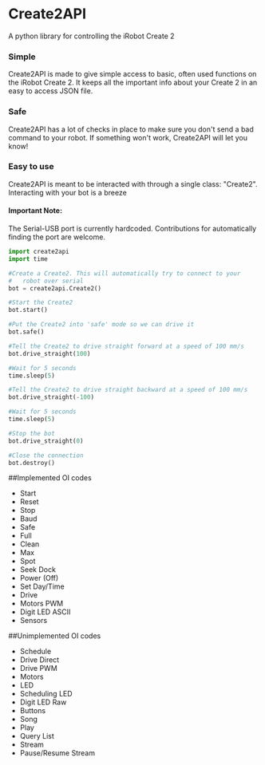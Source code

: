 # Create2API
A python library for controlling the iRobot Create 2

### Simple
Create2API is made to give simple access to basic, often used functions on the iRobot Create 2. It keeps all the important info about your Create 2 in an easy to access JSON file.

### Safe
Create2API has a lot of checks in place to make sure you don't send a bad command to your robot. If something won't work, Create2API will let you know!

### Easy to use
Create2API is meant to be interacted with through a single class: "Create2". Interacting with your bot is a breeze

#### Important Note:
The Serial-USB port is currently hardcoded. Contributions for automatically finding the port are welcome.

```python
import create2api
import time

#Create a Create2. This will automatically try to connect to your
#	robot over serial
bot = create2api.Create2()

#Start the Create2
bot.start()

#Put the Create2 into 'safe' mode so we can drive it
bot.safe()

#Tell the Create2 to drive straight forward at a speed of 100 mm/s
bot.drive_straight(100)

#Wait for 5 seconds
time.sleep(5)

#Tell the Create2 to drive straight backward at a speed of 100 mm/s
bot.drive_straight(-100)

#Wait for 5 seconds
time.sleep(5)

#Stop the bot
bot.drive_straight(0)

#Close the connection
bot.destroy()

```


##Implemented OI codes
- Start
- Reset
- Stop
- Baud
- Safe
- Full
- Clean
- Max
- Spot
- Seek Dock
- Power (Off)
- Set Day/Time
- Drive
- Motors PWM
- Digit LED ASCII
- Sensors

##Unimplemented OI codes
- Schedule
- Drive Direct
- Drive PWM
- Motors
- LED
- Scheduling LED
- Digit LED Raw
- Buttons
- Song
- Play
- Query List
- Stream
- Pause/Resume Stream
